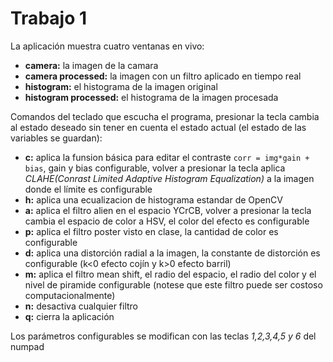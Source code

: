 # Trabajo 1

La aplicación muestra cuatro ventanas en vivo:
* **camera:** la imagen de la camara
* **camera processed:** la imagen con un filtro aplicado en tiempo real
* **histogram:** el histograma de la imagen original
* **histogram processed:** el histograma de la imagen procesada

Comandos del teclado que escucha el programa, presionar la tecla cambia al estado deseado sin tener en cuenta el estado actual (el estado de las variables se guardan):
* **c:** aplica la funsion básica para editar el contraste `corr = img*gain + bias`, gain y bias configurable, volver a presionar la tecla aplica _CLAHE(Conrast Limited Adaptive Histogram Equalization)_ a la imagen donde el límite es configurable
* **h:** aplica una ecualizacion de histograma estandar de OpenCV
* **a:** aplica el filtro alien en el espacio YCrCB, volver a presionar la tecla cambia el espacio de color a HSV, el color del efecto es configurable
* **p:** aplica el filtro poster visto en clase, la cantidad de color es configurable
* **d:** aplica una distorción radial a la imagen, la constante de distorción es configurable (k<0 efecto cojín y k>0 efecto barril)
* **m:** aplica el filtro mean shift, el radio del espacio, el radio del color y el nivel de piramide configurable (notese que este filtro puede ser costoso computacionalmente)
* **n:** desactiva cualquier filtro
* **q:** cierra la aplicación

Los parámetros configurables se modifican con las teclas _1,2,3,4,5 y 6_ del numpad

